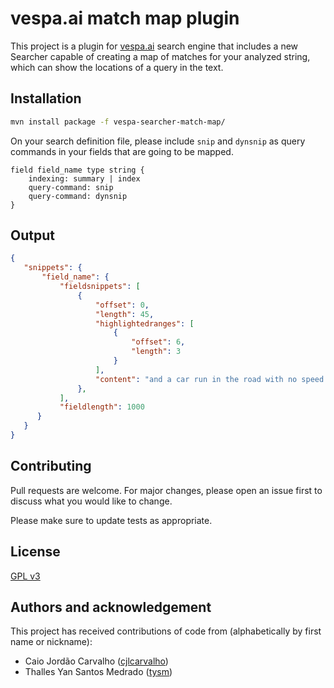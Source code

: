 # vespa.ai match map plugin
This project is a plugin for [vespa.ai](https://vespa.ai/) search engine that includes a new Searcher capable of creating a map of matches for your analyzed string, which can show the locations of a query in the text.

## Installation

```bash
mvn install package -f vespa-searcher-match-map/
```

On your search definition file, please include `snip` and `dynsnip` as query commands in your fields that are going to be mapped.

```
field field_name type string {
    indexing: summary | index
    query-command: snip
    query-command: dynsnip
}
```

## Output
```json
{
   "snippets": {
       "field_name": {
           "fieldsnippets": [
               {
                   "offset": 0,
                   "length": 45, 
                   "highlightedranges": [
                       {
                           "offset": 6, 
                           "length": 3
                       }
                   ], 
                   "content": "and a car run in the road with no speed limit"
               },
           ],
           "fieldlength": 1000
      }
   } 
}
```

## Contributing
Pull requests are welcome. For major changes, please open an issue first to discuss what you would like to change.

Please make sure to update tests as appropriate.

## License
[GPL v3](https://www.gnu.org/licenses/gpl-3.0.html)

## Authors and acknowledgement
This project has received contributions of code from
(alphabetically by first name or nickname):

  - Caio Jordão Carvalho ([cjlcarvalho](https://github.com/cjlcarvalho))
  - Thalles Yan Santos Medrado ([tysm](https://github.com/tysm))

